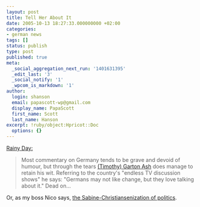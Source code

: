 ```yaml
---
layout: post
title: Tell Her About It
date: 2005-10-13 18:27:33.000000000 +02:00
categories:
- german news
tags: []
status: publish
type: post
published: true
meta:
  _social_aggregation_next_run: '1401631395'
  _edit_last: '3'
  _social_notify: '1'
  _wpcom_is_markdown: '1'
author:
  login: shanson
  email: papascott-wp@gmail.com
  display_name: PapaScott
  first_name: Scott
  last_name: Hanson
excerpt: !ruby/object:Hpricot::Doc
  options: {}
---
```

<p><a href="http://www.eamonn.com/archives/002024.html" title="Eamonn Fitzgerald's Rainy Day: Weeping for Angie">Rainy Day:</a></p>
<blockquote><p>Most commentary on Germany tends to be grave and devoid of humour, but through the tears <a href="http://www.guardian.co.uk/comment/story/0,3604,1590725,00.html" title="Guardian Unlimited | Guardian daily comment | Chancellor Merkel's walking stalemate of a government">(Timothy) Garton Ash</a> does manage to retain his wit. Referring to the country's "endless TV discussion shows" he says: "Germans may not like change, but they love talking about it." Dead on... </p></blockquote>
<p>Or, as my boss Nico says, <a href="http://lumma.de/eintrag.php?id=1771" title="Geniggemeiert [Lummaland - das Weblog]">the Sabine-Christiansenization of politics</a>.</p>
